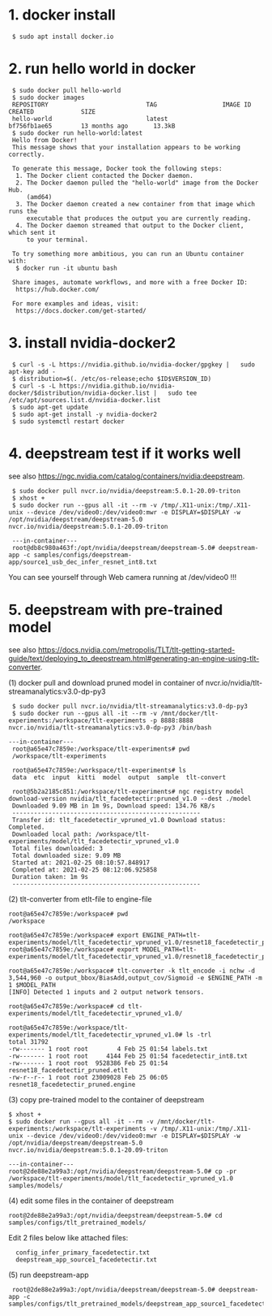 # 1. docker install
```
 $ sudo apt install docker.io
```

# 2. run hello world in docker
```
 $ sudo docker pull hello-world
 $ sudo docker images
 REPOSITORY                           TAG                  IMAGE ID            CREATED             SIZE
 hello-world                          latest               bf756fb1ae65        13 months ago       13.3kB
 $ sudo docker run hello-world:latest
 Hello from Docker!
 This message shows that your installation appears to be working correctly.

 To generate this message, Docker took the following steps:
  1. The Docker client contacted the Docker daemon.
  2. The Docker daemon pulled the "hello-world" image from the Docker Hub.
     (amd64)
  3. The Docker daemon created a new container from that image which runs the
     executable that produces the output you are currently reading.
  4. The Docker daemon streamed that output to the Docker client, which sent it
     to your terminal.

 To try something more ambitious, you can run an Ubuntu container with:
  $ docker run -it ubuntu bash
 
 Share images, automate workflows, and more with a free Docker ID:
  https://hub.docker.com/
 
 For more examples and ideas, visit:
  https://docs.docker.com/get-started/
```
# 3. install nvidia-docker2
```
 $ curl -s -L https://nvidia.github.io/nvidia-docker/gpgkey |   sudo apt-key add -
 $ distribution=$(. /etc/os-release;echo $ID$VERSION_ID)
 $ curl -s -L https://nvidia.github.io/nvidia-docker/$distribution/nvidia-docker.list |   sudo tee /etc/apt/sources.list.d/nvidia-docker.list
 $ sudo apt-get update
 $ sudo apt-get install -y nvidia-docker2
 $ sudo systemctl restart docker
```
 
# 4. deepstream test if it works well
 see also https://ngc.nvidia.com/catalog/containers/nvidia:deepstream.
```
 $ sudo docker pull nvcr.io/nvidia/deepstream:5.0.1-20.09-triton
 $ xhost +
 $ sudo docker run --gpus all -it --rm -v /tmp/.X11-unix:/tmp/.X11-unix --device /dev/video0:/dev/video0:mwr -e DISPLAY=$DISPLAY -w /opt/nvidia/deepstream/deepstream-5.0  nvcr.io/nvidia/deepstream:5.0.1-20.09-triton

 ---in-container---
 root@db8c980a463f:/opt/nvidia/deepstream/deepstream-5.0# deepstream-app -c samples/configs/deepstream-app/source1_usb_dec_infer_resnet_int8.txt
```

 You can see yourself through Web camera running at /dev/video0 !!!
  
 # 5. deepstream with pre-trained model
  see also https://docs.nvidia.com/metropolis/TLT/tlt-getting-started-guide/text/deploying_to_deepstream.html#generating-an-engine-using-tlt-converter.

 (1) docker pull and download pruned model in container of nvcr.io/nvidia/tlt-streamanalytics:v3.0-dp-py3
 ```
  $ sudo docker pull nvcr.io/nvidia/tlt-streamanalytics:v3.0-dp-py3
  $ sudo docker run --gpus all -it --rm -v /mnt/docker/tlt-experiments:/workspace/tlt-experiments -p 8888:8888 nvcr.io/nvidia/tlt-streamanalytics:v3.0-dp-py3 /bin/bash
  
 ---in-container---
  root@a65e47c7859e:/workspace/tlt-experiments# pwd
  /workspace/tlt-experiments

  root@a65e47c7859e:/workspace/tlt-experiments# ls
  data  etc  input  kitti  model  output  sample  tlt-convert

  root@5b2a2185c851:/workspace/tlt-experiments# ngc registry model download-version nvidia/tlt_facedetectir:pruned_v1.0 --dest ./model
  Downloaded 9.09 MB in 1m 9s, Download speed: 134.76 KB/s               
  ----------------------------------------------------
  Transfer id: tlt_facedetectir_vpruned_v1.0 Download status: Completed.
  Downloaded local path: /workspace/tlt-experiments/model/tlt_facedetectir_vpruned_v1.0
  Total files downloaded: 3 
  Total downloaded size: 9.09 MB
  Started at: 2021-02-25 08:10:57.848917
  Completed at: 2021-02-25 08:12:06.925858
  Duration taken: 1m 9s
  ----------------------------------------------------
``` 
 (2) tlt-converter from etlt-file to engine-file
 ```
 root@a65e47c7859e:/workspace# pwd
 /workspace

 root@a65e47c7859e:/workspace# export ENGINE_PATH=tlt-experiments/model/tlt_facedetectir_vpruned_v1.0/resnet18_facedetectir_pruned.engine
 root@a65e47c7859e:/workspace# export MODEL_PATH=tlt-experiments/model/tlt_facedetectir_vpruned_v1.0/resnet18_facedetectir_pruned.etlt

 root@a65e47c7859e:/workspace# tlt-converter -k tlt_encode -i nchw -d 3,544,960 -o output_bbox/BiasAdd,output_cov/Sigmoid -e $ENGINE_PATH -m 1 $MODEL_PATH
 [INFO] Detected 1 inputs and 2 output network tensors.

 root@a65e47c7859e:/workspace# cd tlt-experiments/model/tlt_facedetectir_vpruned_v1.0/

 root@a65e47c7859e:/workspace/tlt-experiments/model/tlt_facedetectir_vpruned_v1.0# ls -trl
 total 31792
 -rw------- 1 root root        4 Feb 25 01:54 labels.txt
 -rw------- 1 root root     4144 Feb 25 01:54 facedetectir_int8.txt
 -rw------- 1 root root  9528386 Feb 25 01:54 resnet18_facedetectir_pruned.etlt
 -rw-r--r-- 1 root root 23009028 Feb 25 06:05 resnet18_facedetectir_pruned.engine
```
 (3) copy pre-trained model to the container of deepstream
 ```
 $ xhost +
 $ sudo docker run --gpus all -it --rm -v /mnt/docker/tlt-experiments:/workspace/tlt-experiments -v /tmp/.X11-unix:/tmp/.X11-unix --device /dev/video0:/dev/video0:mwr -e DISPLAY=$DISPLAY -w /opt/nvidia/deepstream/deepstream-5.0  nvcr.io/nvidia/deepstream:5.0.1-20.09-triton

 ---in-container---
 root@2de88e2a99a3:/opt/nvidia/deepstream/deepstream-5.0# cp -pr /workspace/tlt-experiments/model/tlt_facedetectir_vpruned_v1.0 samples/models/
 ```
 (4) edit some files in the container of deepstream
 ```
 root@2de88e2a99a3:/opt/nvidia/deepstream/deepstream-5.0# cd samples/configs/tlt_pretrained_models/
 ```
 Edit 2 files below like attached files:
 ```
   config_infer_primary_facedetectir.txt
   deepstream_app_source1_facedetectir.txt
 ```
 (5) run deepstream-app
```
 root@2de88e2a99a3:/opt/nvidia/deepstream/deepstream-5.0# deepstream-app -c samples/configs/tlt_pretrained_models/deepstream_app_source1_facedetectir.txt
```
